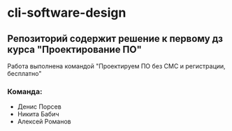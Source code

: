 # cli-software-design

Репозиторий содержит решение к первому дз курса "Проектирование ПО" 
---

Работа выполнена командой "Проектируем ПО без СМС и регистрации, бесплатно"
 
### Команда: 
- Денис Порсев
- Никита Бабич
- Алексей Романов
